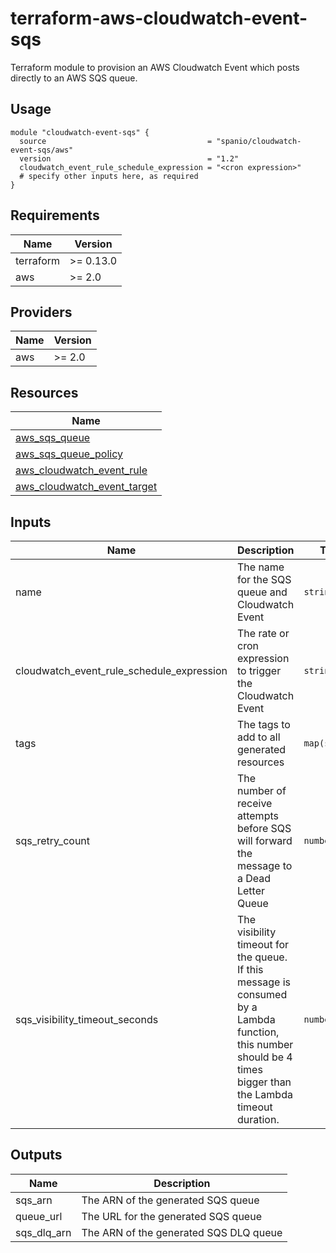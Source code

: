 # terraform-aws-cloudwatch-event-sqs

Terraform module to provision an AWS Cloudwatch Event which posts directly to an AWS SQS queue.

## Usage

```hcl
module "cloudwatch-event-sqs" {
  source                                    = "spanio/cloudwatch-event-sqs/aws"
  version                                   = "1.2"
  cloudwatch_event_rule_schedule_expression = "<cron expression>"
  # specify other inputs here, as required
}
```

## Requirements

| Name | Version |
|------|---------|
| terraform | >= 0.13.0 |
| aws | >= 2.0 |

## Providers

| Name | Version |
|------|---------|
| aws | >= 2.0 |

## Resources

| Name |
|------|
| [aws_sqs_queue](https://registry.terraform.io/providers/hashicorp/aws/latest/docs/resources/sqs_queue) |
| [aws_sqs_queue_policy](https://registry.terraform.io/providers/hashicorp/aws/latest/docs/resources/sqs_queue_policy) |
| [aws_cloudwatch_event_rule](https://registry.terraform.io/providers/hashicorp/aws/latest/docs/resources/cloudwatch_event_rule) |
| [aws_cloudwatch_event_target](https://registry.terraform.io/providers/hashicorp/aws/latest/docs/resources/cloudwatch_event_target) |

## Inputs

| Name | Description | Type | Default | Required |
|------|-------------|------|---------|:--------:|
| name |The name for the SQS queue and Cloudwatch Event | `string` | `cloudwatch-sqs` | no |
| cloudwatch_event_rule_schedule_expression |The rate or cron expression to trigger the Cloudwatch Event | `string` | `null` | yes |
| tags |The tags to add to all generated resources | `map(string)` | `{}` | no |
| sqs_retry_count |The number of receive attempts before SQS will forward the message to a Dead Letter Queue | `number` | `3` | no |
| sqs_visibility_timeout_seconds |The visibility timeout for the queue. If this message is consumed by a Lambda function, this number should be 4 times bigger than the Lambda timeout duration. | `number` | `30` | no |

## Outputs

| Name | Description |
|------|-------------|
| sqs_arn | The ARN of the generated SQS queue |
| queue_url | The URL for the generated SQS queue |
| sqs_dlq_arn | The ARN of the generated SQS DLQ queue |
